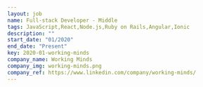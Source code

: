 ```yaml
---
layout: job
name: Full-stack Developer - Middle
tags: JavaScript,React,Node.js,Ruby on Rails,Angular,Ionic
description: ""
start_date: "01/2020"
end_date: "Present"
key: 2020-01-working-minds
company_name: Working Minds
company_img: working-minds.png
company_ref: https://www.linkedin.com/company/working-minds/
---
```

